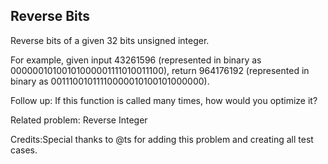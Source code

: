 Reverse Bits 
---

Reverse bits of a given 32 bits unsigned integer.

For example, given input 43261596 (represented in binary as 00000010100101000001111010011100), return 964176192 (represented in binary as 00111001011110000010100101000000).


Follow up:
If this function is called many times, how would you optimize it?


Related problem: Reverse Integer

Credits:Special thanks to @ts for adding this problem and creating all test cases.

